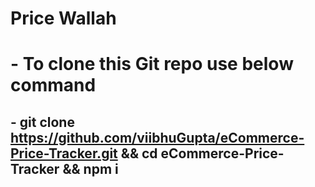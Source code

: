 # Price Wallah  

# - To clone this Git repo use below command
## - git clone https://github.com/viibhuGupta/eCommerce-Price-Tracker.git && cd eCommerce-Price-Tracker && npm i







